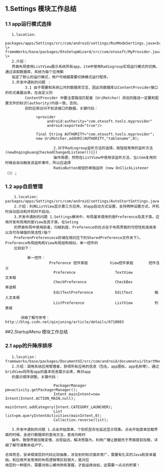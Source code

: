 ## 1.Settings 模块工作总结
### 1.1 app运行模式选择
       1.location:  
       packages/apps/Settings/src/com/android/settings/RunModeSertings.java<br \>             frameWorks/base/packages/OtoSetupWizard/src/com/otosoft/MyProvider.java<br \>
       2.介绍：
       界面布局使用ListView展示系统所有app，itm中使用Radiogroup实现运行模式的切换。通过读取数据库，系统为每个应用都
       指定了默认的运行模式，用户可根据需要切换模式运行程序。
       3.开发中遇到的问题 ：
             3.1 由于需要和系统公共的数据库交互，因此将数据库以ContentProvider接口的形式暴露出来，在自定义的
             ContentProvider 中要注意路径匹配者（UriMatcher）添加的路径一定要和配置文件的标识(authority)内容一致，否则，
             别的应用访问不到该接口的数据。关键代码：
                                       
                  <provider  
                       android:authority="com.otosoft.tools.myprovider"
                       android:exported="true"/>

                  final String AUTHORITY="com.otosoft.tools.myprovider";
                  new UriMatcher.addURI(AUTHORITY,"tablename",0);
                       
                          2.对于Radiogroup监听方法的选择。按钮组常用的监听方法(newOnqingkuangCheckedChangedListener(){})
                          操作简便，然而在ListView中使用该监听方法，当item复用的时候会自动触发该监听事件，所以应选择
                          RadioButton按钮的单独监听（new OnClickListener（)）;


###    1.2 app自启管理
        1.location: packages/apps/Settings/src/com/android/settings/AutoStartSettings.java 
        2.介绍：利用ListView显示第三方应用，对app启动方式设置，支持两种设置方式，开机时自动启动和开机时不启动。
        3.开发中遇到的问题 1.Settings模块中，布局基本使用的是Preference及其子类。应用开发布局用的是View及其子类，在Seting
        的界面布局中使用前者，归根到底，Preference的优点在于布局界面的可控性和高效率以及可存储值的简洁性(每个
        PreferenPreferencece存储在相对应下的SharedPreference文件夹下)。Preference布局结构和View布局结构相似，单一控件的
        比较如下：                                

              单一控件：
                        Preference 控件家庭          View控件家庭       控件含义
                          Preference                  TextView           文本框
                          CheckPreference             CheckBox           单选框
                          EditTextPreference          EditText          输入文本框 
                          ListPreference              ListView          列表框
          
           详细了解可参考：http://blog.csdn.net/qinjuning/article/details/6710003

##2.StartupMenu 模块工作总结
###   2.1 app的升降序排序
       1.location：frameworks/base/packages/DocumentUI/src/com/android/documnetui/StartMenuActivity.java
       2.介绍：调用系统应用管理者，获得所有应用的信息（包名，app图标，app名称等），通过GridView将所有app的基本信息展示出来，再对app
       的展示顺序调整。关键代码：

                          PackagerManager pm=activity.getPackagerManager();
                          Intent mainIntent=new Intent(Intent.ACTION_MAIN,null);
                          mainIntent.addCategory(Intent.CATEGORY_LAUNCHER);
                          List list=pm.queryIntentActivities(mainIntent,0);
                          Collection.reverse(list);

       3.开发中遇到的问题 1.点击开始菜单，个别机型存在延迟显示现象。点击开始菜单加载界面的时候，会进行数据库的查询方法，查询为耗时
       操作，致使界面加载变慢，出现延迟。解决思路为，利用广播让数据先于界面提前加载，详细了解可请教本组卢宁。

    总体而言，安卓框架层的代码比较抽象，涉及到的知识面非常广，需要有扎实的Java和安卓基础。和应用开发常用的布局逻辑等区别很大，是对应
    用层的一种提升，需要对核心模块熟练掌握，才能运用自如，这需要一点点的积累！
